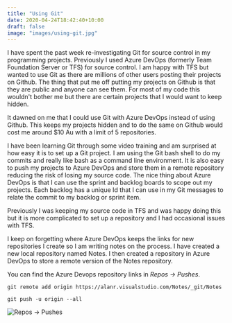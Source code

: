 ```yaml
---
title: "Using Git"
date: 2020-04-24T18:42:40+10:00
draft: false
image: "images/using-git.jpg"
---
```


I have spent the past week re-investigating Git for source control in my programming projects. Previously I used Azure DevOps (formerly Team Foundation Server or TFS) for source control. I am happy with TFS but wanted to use Git as there are millions of other users posting their projects on Github. The thing that put me off putting my projects on Github is that they are public and anyone can see them. For most of my code this wouldn't bother me but there are certain projects that I would want to keep hidden.

It dawned on me that I could use Git with Azure DevOps instead of using Github. This keeps my projects hidden and to do the same on Github would cost me around $10 Au with a limit of 5 repositories.

I have been learning Git through some video training and am surprised at how easy it is to set up a Git project. I am using the Git bash shell to do my commits and really like bash as a command line environment. It is also easy to push my projects to Azure DevOps and store them in a remote repository reducing the risk of losing my source code. The nice thing about Azure DevOps is that I can use the sprint and backlog boards to scope out my projects. Each backlog has a unique Id that I can use in my Git messages to relate the commit to my backlog or sprint item.

Previously I was keeping my source code in TFS and was happy doing this but it is more complicated to set up a repository and I had occasional issues with TFS.

I keep on forgetting where Azure DevOps keeps the links for new repositories I create so I am writing notes on the process. I have created a new local repository named Notes. I then created a repository in Azure DevOps to store a remote version of the Notes repository.

You can find the Azure Devops repository links in *Repos -> Pushes*.

    git remote add origin https://alanr.visualstudio.com/Notes/_git/Notes

    git push -u origin --all

![Repos -> Pushes](../images/project-settings.jpg "Repos -> Pushes")